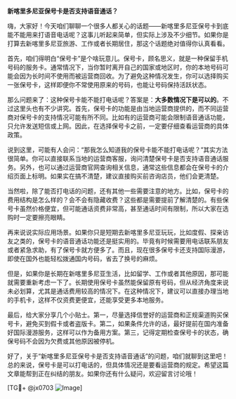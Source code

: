 **新喀里多尼亚保号卡是否支持语音通话？**

嗨，大家好！今天咱们聊聊一个很多人都关心的话题——新喀里多尼亚保号卡到底能不能用来打语音电话呢？这事儿听起来简单，但实际上涉及不少细节。如果你是打算去新喀里多尼亚旅游、工作或者长期居住，那这个话题绝对值得你认真看看。

首先，咱们得明白“保号卡”是个啥玩意儿。保号卡，顾名思义，就是一种保留手机号码的服务卡。通常情况下，当你暂时离开自己的国家或地区时，你的本地号码可能会因为长时间不使用而被运营商回收。为了避免这种情况发生，你可以选择购买一张保号卡，这样即便你不常使用原来的号码，也能让号码保持活跃状态。

那么问题来了：这种保号卡能不能打电话呢？答案是：**大多数情况下是可以的**。不过这里头也有不少讲究。首先，保号卡的功能是由当地运营商提供的，而不同运营商对保号卡的支持情况可能有所不同。比如有的运营商可能会限制语音通话功能，只允许发送短信或上网。因此，在选择保号卡之前，一定要仔细查看运营商的具体政策。

说到这里，可能有人会问：“那我怎么知道我的保号卡能不能打电话呢？”其实方法很简单。你可以直接联系当地的运营商客服，询问清楚保号卡是否支持语音通话服务。另外，也可以通过运营商官网查询相关信息，通常这些信息都会在保号卡的介绍页面上标明。如果实在搞不清楚，建议直接购买前咨询店员，他们会更清楚。

当然啦，除了能否打电话的问题，还有其他一些需要注意的地方。比如，保号卡的费用结构是怎么样的？会不会有隐藏收费？这些都是需要提前了解清楚的。有些保号卡虽然价格便宜，但可能通话资费非常高，甚至通话时间有限制，所以大家在选购时一定要擦亮眼睛。

再来说说实际应用场景。如果你只是短期去新喀里多尼亚玩玩，比如度假、探亲访友之类的，保号卡的语音通话功能还是挺实用的。毕竟有时候需要用电话联系朋友或者紧急求助，有了保号卡就方便多了。而且，现在很多保号卡还支持国际漫游，即使在国外也能轻松拨通国内号码，省去了换号的麻烦。

但是，如果你是长期在新喀里多尼亚生活，比如留学、工作或者其他原因，那可能就需要重新考虑一下了。长期使用保号卡虽然能保留原有号码，但从经济角度来说未必划算，尤其是通话费用较高的情况下。在这种情况下，建议可以直接办理当地的手机卡，这样不仅资费更便宜，还能享受更多本地服务。

最后，给大家分享几个小贴士。第一，尽量选择信誉好的运营商和正规渠道购买保号卡，避免买到假卡或者盗版卡。第二，如果条件允许的话，最好提前在国内准备好国际漫游服务，这样可以作为备用方案。第三，记得定期检查保号卡的状态，确保号码不会因为欠费或其他原因被停机。

好了，关于“新喀里多尼亚保号卡是否支持语音通话”的问题，咱们就聊到这里吧！总的来说，保号卡是可以打电话的，但具体情况还是要看运营商的规定。希望这篇文章能帮到正在纠结的朋友。如果你还有什么疑问，欢迎留言讨论哦！

[TG💪+ @jx0703 ![Image](https://github.com/user-attachments/assets/dbca1d08-cadb-493c-b0ec-ad6f7a83f270)]